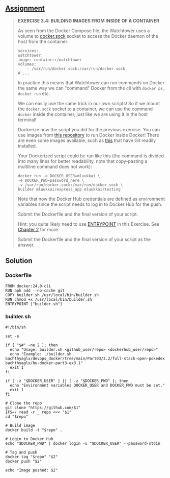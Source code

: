 ## [Assignment](https://courses.mooc.fi/org/uh-cs/courses/devops-with-docker/chapter-4/deployment-pipelines#1a1c2d1c-93dc-41b3-a1a6-0804ae0c8cec)

> **EXERCISE 3.4: BUILDING IMAGES FROM INSIDE OF A CONTAINER**
> 
> As seen from the Docker Compose file, the Watchtower uses a volume to [docker.sock](https://stackoverflow.com/questions/35110146/what-is-the-purpose-of-the-file-docker-sock) socket to access the Docker daemon of the host from the container:
> 
>     services:
>     watchtower:
>     image: containrrr/watchtower
>     volumes:
>         - /var/run/docker.sock:/var/run/docker.sock
>     # ...
> 
> In practice this means that Watchtower can run commands on Docker the same way we can "command" Docker from the cli with `docker ps, docker run` etc.
> 
> We can easily use the same trick in our own scripts! So if we mount the `docker.sock` socket to a container, we can use the command `docker` inside the container, just like we are using it in the host terminal!
> 
> Dockerize now the script you did for the previous exercise. You can use images from [this repository](https://hub.docker.com/_/docker) to run Docker inside Docker! There are even some images available, such as [this](https://hub.docker.com/layers/library/docker/25-git/images/sha256-b9da7aebc365e8373303251ef5bc87406c00f9b5c3747b7637c27bae484f28ca) that have Git readily installed.
> 
> Your Dockerized script could be run like this (the command is divided into many lines for better readability, note that copy-pasting a multiline command does not work):
> 
>     docker run -e DOCKER_USER=mluukkai \
>     -e DOCKER_PWD=password_here \
>     -v /var/run/docker.sock:/var/run/docker.sock \
>     builder mluukkai/express_app mluukkai/testing
> 
> Note that now the Docker Hub credentials are defined as environment variables since the script needs to log in to Docker Hub for the push.
> 
> Submit the Dockerfile and the final version of your script.
> 
> Hint: you quite likely need to use [ENTRYPOINT](https://docs.docker.com/reference/dockerfile/#entrypoint) in this Exercise. See [Chapter 2](https://courses.mooc.fi/org/uh-cs/courses/devops-with-docker/chapter-2/defining-start-conditions-for-the-container) for more.
>
> Submit the Dockerfile and the final version of your script as the answer.

## Solution

### Dockerfile

    FROM docker:24.0-cli
    RUN apk add --no-cache git
    COPY builder.sh /usr/local/bin/builder.sh
    RUN chmod +x /usr/local/bin/builder.sh
    ENTRYPOINT ["builder.sh"]

### builder.sh

    #!/bin/sh

    set -e
    
    if [ "$#" -ne 2 ]; then
      echo "Usage: builder.sh <github_user/repo> <dockerhub_user/repo>"
      echo "Example: ./builder.sh bachthyaglx/devops_docker/tree/main/Part03/3.2/full-stack-open-pokedex bachthyaglx/hu-docker-part3-ex3.1"
      exit 1
    fi
    
    if [ -z "$DOCKER_USER" ] || [ -z "$DOCKER_PWD" ]; then
      echo "Environment variables DOCKER_USER and DOCKER_PWD must be set."
      exit 1
    fi
    
    # Clone the repo
    git clone "https://github.com/$1"
    IFS=/ read -r _ repo <<< "$1"
    cd "$repo"
    
    # Build image
    docker build -t "$repo" .
    
    # Login to Docker Hub
    echo "$DOCKER_PWD" | docker login -u "$DOCKER_USER" --password-stdin
    
    # Tag and push
    docker tag "$repo" "$2"
    docker push "$2"
    
    echo "Image pushed: $2"
